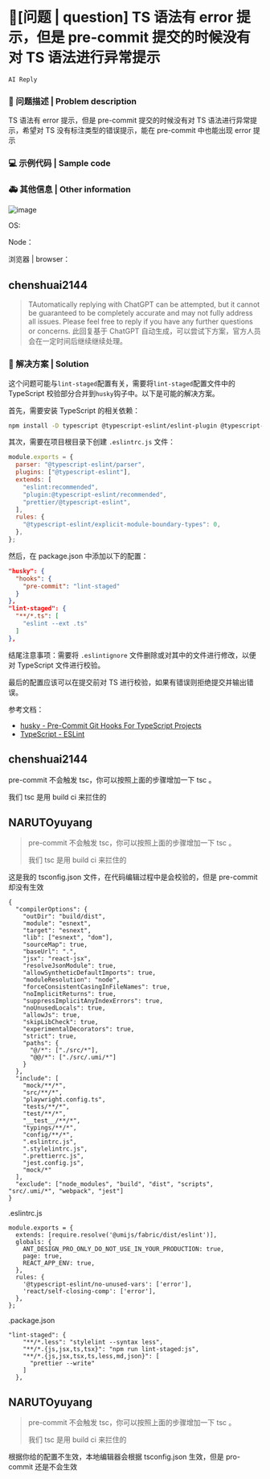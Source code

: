 # 🧐[问题 | question] TS 语法有 error 提示，但是 pre-commit 提交的时候没有对 TS 语法进行异常提示

`AI Reply`

### 🧐 问题描述 | Problem description

<!--
详细地描述问题，让大家都能理解
Describe the problem in detail so that everyone can understand it
-->

TS 语法有 error 提示，但是 pre-commit 提交的时候没有对 TS 语法进行异常提示，希望对 TS 没有标注类型的错误提示，能在 pre-commit 中也能出现 error 提示

### 💻 示例代码 | Sample code

<!--
一个最小可重现的代码，让开发者可以快速的定位问题
A minimal reproducible code that allows developers to quickly locate problems
-->

### 🚑 其他信息 | Other information

<!--
如截图等其他信息可以贴在这里
Other information such as screenshots can be posted here
-->

![image](https://user-images.githubusercontent.com/22002078/224002423-c0f063c9-4d09-4c10-8b1b-5044125e69b0.png)

OS:

Node：

浏览器 | browser：

## chenshuai2144

> TAutomatically replying with ChatGPT can be attempted, but it cannot be guaranteed to be completely accurate and may not fully address all issues. Please feel free to reply if you have any further questions or concerns.
> 此回复基于 ChatGPT 自动生成，可以尝试下方案，官方人员会在一定时间后继续继续处理。

### 🌟 解决方案 | Solution

这个问题可能与`lint-staged`配置有关，需要将`lint-staged`配置文件中的 TypeScript 校验部分合并到`husky`钩子中。以下是可能的解决方案。

首先，需要安装 TypeScript 的相关依赖：

```bash
npm install -D typescript @typescript-eslint/eslint-plugin @typescript-eslint/parser
```

其次，需要在项目根目录下创建 `.eslintrc.js` 文件：

```javascript
module.exports = {
  parser: "@typescript-eslint/parser",
  plugins: ["@typescript-eslint"],
  extends: [
    "eslint:recommended",
    "plugin:@typescript-eslint/recommended",
    "prettier/@typescript-eslint",
  ],
  rules: {
    "@typescript-eslint/explicit-module-boundary-types": 0,
  },
};
```

然后，在 package.json 中添加以下的配置：

```json
"husky": {
  "hooks": {
    "pre-commit": "lint-staged"
  }
},
"lint-staged": {
  "**/*.ts": [
    "eslint --ext .ts"
  ]
},
```

结尾注意事项：需要将 `.eslintignore` 文件删除或对其中的文件进行修改，以便对 TypeScript 文件进行校验。

最后的配置应该可以在提交前对 TS 进行校验，如果有错误则拒绝提交并输出错误。

参考文档：

- [husky - Pre-Commit Git Hooks For TypeScript Projects](https://dev.to/runewake2/husky-pre-commit-git-hooks-for-typescript-projects-2kl8)
- [TypeScript - ESLint](https://github.com/typescript-eslint/typescript-eslint/tree/master/packages/eslint-plugin)

## chenshuai2144

pre-commit 不会触发 tsc，你可以按照上面的步骤增加一下 tsc 。

我们 tsc 是用 build ci 来拦住的

## NARUTOyuyang

> pre-commit 不会触发 tsc，你可以按照上面的步骤增加一下 tsc 。
>
> 我们 tsc 是用 build ci 来拦住的

这是我的 tsconfig.json 文件，在代码编辑过程中是会校验的，但是 pre-commit 却没有生效

```
{
  "compilerOptions": {
    "outDir": "build/dist",
    "module": "esnext",
    "target": "esnext",
    "lib": ["esnext", "dom"],
    "sourceMap": true,
    "baseUrl": ".",
    "jsx": "react-jsx",
    "resolveJsonModule": true,
    "allowSyntheticDefaultImports": true,
    "moduleResolution": "node",
    "forceConsistentCasingInFileNames": true,
    "noImplicitReturns": true,
    "suppressImplicitAnyIndexErrors": true,
    "noUnusedLocals": true,
    "allowJs": true,
    "skipLibCheck": true,
    "experimentalDecorators": true,
    "strict": true,
    "paths": {
      "@/*": ["./src/*"],
      "@@/*": ["./src/.umi/*"]
    }
  },
  "include": [
    "mock/**/*",
    "src/**/*",
    "playwright.config.ts",
    "tests/**/*",
    "test/**/*",
    "__test__/**/*",
    "typings/**/*",
    "config/**/*",
    ".eslintrc.js",
    ".stylelintrc.js",
    ".prettierrc.js",
    "jest.config.js",
    "mock/*"
  ],
  "exclude": ["node_modules", "build", "dist", "scripts", "src/.umi/*", "webpack", "jest"]
}
```

.eslintrc.js

```
module.exports = {
  extends: [require.resolve('@umijs/fabric/dist/eslint')],
  globals: {
    ANT_DESIGN_PRO_ONLY_DO_NOT_USE_IN_YOUR_PRODUCTION: true,
    page: true,
    REACT_APP_ENV: true,
  },
  rules: {
    '@typescript-eslint/no-unused-vars': ['error'],
    'react/self-closing-comp': ['error'],
  },
};
```

.package.json

```
"lint-staged": {
    "**/*.less": "stylelint --syntax less",
    "**/*.{js,jsx,ts,tsx}": "npm run lint-staged:js",
    "**/*.{js,jsx,tsx,ts,less,md,json}": [
      "prettier --write"
    ]
  },
```

## NARUTOyuyang

> pre-commit 不会触发 tsc，你可以按照上面的步骤增加一下 tsc 。
>
> 我们 tsc 是用 build ci 来拦住的

根据你给的配置不生效，本地编辑器会根据 tsconfig.json 生效，但是 pro-commit 还是不会生效

